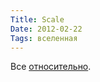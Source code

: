 ```yaml
---
Title: Scale
Date: 2012-02-22
Tags: вселенная
---
```


Все [относительно](http://htwins.net/scale2/).